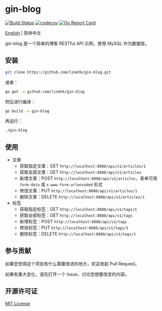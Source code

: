 # gin-blog

[![Build Status](https://travis-ci.org/linehk/gin-blog.svg?branch=master)](https://travis-ci.org/linehk/gin-blog)
[![codecov](https://codecov.io/gh/linehk/gin-blog/branch/master/graph/badge.svg)](https://codecov.io/gh/linehk/gin-blog)
[![Go Report Card](https://goreportcard.com/badge/github.com/linehk/gin-blog)](https://goreportcard.com/report/github.com/linehk/gin-blog)

[English](./README-en.md "English") | 简体中文

gin-blog 是一个简单的博客 RESTful API 示例，使用 MySQL 作为数据库。

## 安装

```bash
git clone https://github.com/linehk/gin-blog.git
```

或者：

```bash
go get -u github.com/linehk/gin-blog
```

然后进行编译：

```bash
go build -o gin-blog
```

再运行：

```bash
./gin-blog
```

## 使用

* 文章
  * 获取指定文章：GET `http://localhost:8888/api/v1/articles/1`
  * 获取全部文章：GET `http://localhost:8888/api/v1/articles`
  * 新增文章：POST `http://localhost:8888/api/v1/articles`，表单可用 `form-data` 或 `x-www-form-urlencoded` 形式
  * 修改文章：PUT `http://localhost:8888/api/v1/articles/1`
  * 删除文章：DELETE `http://localhost:8888/api/v1/articles/1`
* 标签
  * 获取指定标签：GET `http://localhost:8888/api/v1/tags/1`
  * 获取全部标签：GET `http://localhost:8888/api/v1/tags`
  * 新增标签：POST `http://localhost:8888/api/v1/tags`
  * 修改标签：PUT `http://localhost:8888/api/v1/tags/1`
  * 删除标签：DELETE `http://localhost:8888/api/v1/tags/1`

## 参与贡献

如果您觉得这个项目有什么需要改进的地方，欢迎发起 Pull Request。

如果有重大变化，请先打开一个 Issue，讨论您想要改变的内容。

## 开源许可证

[MIT License](./LICENSE "MIT License")